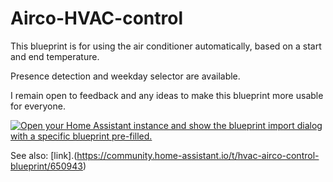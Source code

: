 # Airco-HVAC-control

This blueprint is for using the air conditioner automatically, based on a start and end temperature.

Presence detection and weekday selector are available.

I remain open to feedback and any ideas to make this blueprint more usable for everyone.

[![Open your Home Assistant instance and show the blueprint import dialog with a specific blueprint pre-filled.](https://my.home-assistant.io/badges/blueprint_import.svg)](https://my.home-assistant.io/redirect/blueprint_import/?blueprint_url=https://github.com/OoM-JaN/Airco-HVAC-control/blob/main/HVAC%20airco%20control.yaml)

See also: [link].(https://community.home-assistant.io/t/hvac-airco-control-blueprint/650943)
